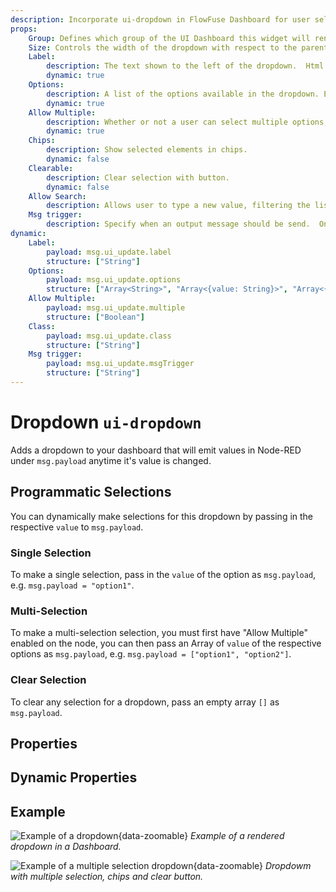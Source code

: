 ```yaml
---
description: Incorporate ui-dropdown in FlowFuse Dashboard for user selections and dynamic content filtering.
props:
    Group: Defines which group of the UI Dashboard this widget will render in.
    Size: Controls the width of the dropdown with respect to the parent group. Maximum value is the width of the group.
    Label:
        description: The text shown to the left of the dropdown.  Html content is allowed.
        dynamic: true
    Options:
        description: A list of the options available in the dropdown. Each row defines a 'label' (shown in the dropdown) and `value` (emitted on selection) property.
        dynamic: true
    Allow Multiple:
        description: Whether or not a user can select multiple options, if so, checkboxes are shown, and value is emitted in an array.
        dynamic: true
    Chips:
        description: Show selected elements in chips.
        dynamic: false        
    Clearable:
        description: Clear selection with button.
        dynamic: false
    Allow Search:
        description: Allows user to type a new value, filtering the list of possible values to choose.         
    Msg trigger:
        description: Specify when an output message should be send.  On every change or when the dropdown is closed.
dynamic:
    Label:
        payload: msg.ui_update.label
        structure: ["String"]
    Options:
        payload: msg.ui_update.options
        structure: ["Array<String>", "Array<{value: String}>", "Array<{value: String, label: String}>"]
    Allow Multiple:
        payload: msg.ui_update.multiple
        structure: ["Boolean"]
    Class:
        payload: msg.ui_update.class
        structure: ["String"]
    Msg trigger:
        payload: msg.ui_update.msgTrigger
        structure: ["String"]
---
```


<script setup>
    import TryDemo from "./../../components/TryDemo.vue";
</script>

<TryDemo href="dropdown">

# Dropdown `ui-dropdown`

</TryDemo>

Adds a dropdown to your dashboard that will emit values in Node-RED under `msg.payload` anytime it's value is changed.

## Programmatic Selections

You can dynamically make selections for this dropdown by passing in the respective `value` to `msg.payload`.

### Single Selection

To make a single selection, pass in the `value` of the option as `msg.payload`, e.g. `msg.payload = "option1"`.

### Multi-Selection

 To make a multi-selection selection, you must first have "Allow Multiple" enabled on the node, you can then pass an Array of `value` of the respective options as `msg.payload`, e.g. `msg.payload = ["option1", "option2"]`.

### Clear Selection

 To clear any selection for a dropdown, pass an empty array `[]` as `msg.payload`.

## Properties

<PropsTable/>

## Dynamic Properties

<DynamicPropsTable/>

## Example

![Example of a dropdown](/images/node-examples/ui-dropdown.png "Example of a dropdown"){data-zoomable}
*Example of a rendered dropdown in a Dashboard.*

![Example of a multiple selection dropdown](/images/node-examples/ui-dropdown-multi-chips-clearable.png "Example of a multiple selection dropdown"){data-zoomable}
*Dropdowm with multiple selection, chips and clear button.*
